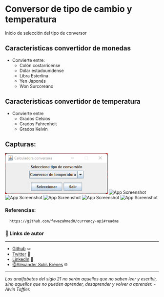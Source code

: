 # Conversor de tipo de cambio y temperatura

Inicio de selección del tipo de conversor

## Caracteristicas convertidor de monedas

- Convierte entre:
  - Colón costarricense
  - Dólar estadounidense
  - Libra Esterlina
  - Yen Japonés
  - Won Surcoreano

## Caracteristicas convertidor de temperatura

- Convierte entre
    - Grados Celsios
    - Grados Fahrenheit
    - Grados Kelvin

## Capturas:
![App Screenshot](https://raw.githubusercontent.com/Breakingsoft/challenge02-conversor-java-alura-oracle-one/main/example-img/01.png)
![App Screenshot](example-img/02.jpg)
![App Screenshot](example-img/03.jpg)
![App Screenshot](example-img/04.jpg)
![App Screenshot](example-img/05.jpg)
![App Screenshot](example-img/06.jpg)

### Referencias:
      https://github.com/fawazahmed0/currency-api#readme

### 🔗 Links de autor
***
- [Github](https://github.com/Alexander-Solis-Brenes) ⫘
- [Twitter](https://twitter.com/nwmon15) 🦜
- [LinkedIn](https://www.linkedin.com/in/alexandersolisbrenes/) 💼
- [@Alexander Solís Brenes](breakingsoft.github.io/portfolio) 🌐
***  

*Los analfabetos del siglo 21 no serán aquellos que no saben leer y escribir, sino aquellos que no pueden aprender, desaprender y volver a aprender. - Alvin Toffler.*
